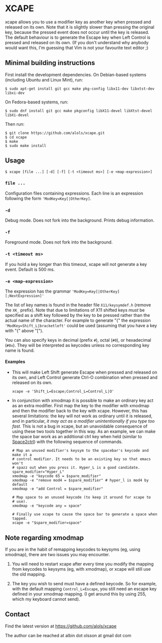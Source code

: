 XCAPE
=====

xcape allows you to use a modifier key as another key when pressed and
released on its own. Note that it is slightly slower than pressing the
original key, because the pressed event does not occur until the key is
released. The default behaviour is to generate the Escape key when Left
Control is pressed and released on its own. (If you don't understand why
anybody would want this, I'm guessing that Vim is not your favourite text
editor ;)

Minimal building instructions
-----------------------------

First install the development dependencies. On Debian-based systems
(including Ubuntu and Linux Mint), run:

    $ sudo apt-get install git gcc make pkg-config libx11-dev libxtst-dev libxi-dev

On Fedora-based systems, run:

    $ sudo dnf install git gcc make pkgconfig libX11-devel libXtst-devel libXi-devel

Then run:

    $ git clone https://github.com/alols/xcape.git
    $ cd xcape
    $ make
    $ sudo make install

Usage
-----
    $ xcape [file ...] [-d] [-f] [-t <timeout ms>] [-e <map-expression>]

### `file ...`

Configuration files containing expressions. Each line is an expression 
following the form `'ModKey=Key[|OtherKey]`.

### `-d`

Debug mode. Does not fork into the background. Prints debug information.

### `-f`

Foreground mode. Does not fork into the background.

### `-t <timeout ms>`

If you hold a key longer than this timeout, xcape will not generate a key
event. Default is 500 ms.

### `-e <map-expression>`

The expression has the grammar `'ModKey=Key[|OtherKey][;NextExpression]'`

The list of key names is found in the header file `X11/keysymdef.h` (remove
the `XK_` prefix). Note that due to limitations of X11 shifted keys *must*
be specified as a shift key followed by the key to be pressed rather than
the actual name of the character. For example to generate "{" the
expression `'ModKey=Shift_L|bracketleft'` could be used (assuming that you
have a key with "{" above "[").

You can also specify keys in decimal (prefix `#`), octal (`#0`), or
hexadecimal (`#0x`). They will be interpreted as keycodes unless no corresponding
key name is found.

#### Examples

+   This will make Left Shift generate Escape when pressed and released on
    its own, and Left Control generate Ctrl-O combination when pressed and
    released on its own.

        xcape -e 'Shift_L=Escape;Control_L=Control_L|O'

+   In conjunction with xmodmap it is possible to make an ordinary key act
    as an extra modifier. First map the key to the modifier with xmodmap
    and then the modifier back to the key with xcape. However, this has
    several limitations: the key will not work as ordinary until it is
    released, and in particular, *it may act as a modifier unintentionally if
    you type too fast.* This is not a bug in xcape, but an unavoidable
    consequence of using these two tools together in this way.
    As an example, we can make the space bar work as an additional ctrl
    key when held (similar to
    [Space2ctrl](https://github.com/r0adrunner/Space2Ctrl)) with the
    following sequence of commands.

        # Map an unused modifier's keysym to the spacebar's keycode and make it a
        # control modifier. It needs to be an existing key so that emacs won't
        # spazz out when you press it. Hyper_L is a good candidate.
        spare_modifier="Hyper_L"
        xmodmap -e "keycode 65 = $spare_modifier"
        xmodmap -e "remove mod4 = $spare_modifier" # hyper_l is mod4 by default
        xmodmap -e "add Control = $spare_modifier"

        # Map space to an unused keycode (to keep it around for xcape to
        # use).
        xmodmap -e "keycode any = space"

        # Finally use xcape to cause the space bar to generate a space when tapped.
        xcape -e "$spare_modifier=space"


Note regarding xmodmap
----------------------

If you are in the habit of remapping keycodes to keysyms (eg, using xmodmap),
there are two issues you may encounter.

1. You will need to restart xcape after every time you modify the mapping from
   keycodes to keysyms (eg, with xmodmap), or xcape will still use the old
   mapping.

2. The key you wish to send must have a defined keycode. So for example, with
   the default mapping `Control_L=Escape`, you still need an escape key defined
   in your xmodmap mapping. (I get around this by using 255, which my keyboard
   cannot send).

Contact
-------

Find the latest version at
https://github.com/alols/xcape

The author can be reached at
albin dot olsson at gmail dot com
